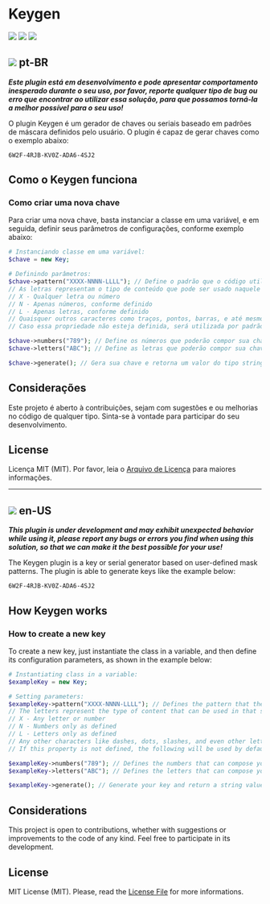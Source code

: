 # Keygen
<a target="_blank" href="https://packagist.org/packages/kaiopiola/keygen" ><img src="https://img.shields.io/packagist/dt/kaiopiola/keygen?color=%2300FFF" /></a>
<a target="_blank" href="https://packagist.org/packages/kaiopiola/keygen" ><img src="https://img.shields.io/packagist/v/kaiopiola/keygen?color=%23888888" /></a>
<a target="_blank" href="https://packagist.org/packages/kaiopiola/keygen" ><img src="https://img.shields.io/packagist/php-v/kaiopiola/keygen" /></a>

## <img src="https://raw.githubusercontent.com/yammadev/flag-icons/master/svg/BR.svg"> pt-BR
***Este plugin está em desenvolvimento e pode apresentar comportamento inesperado durante o seu uso, por favor, reporte qualquer tipo de bug ou erro que encontrar ao utilizar essa solução, para que possamos torná-la a melhor possível para o seu uso!***

O plugin Keygen é um gerador de chaves ou seriais baseado em padrões de máscara definidos pelo usuário.
O plugin é capaz de gerar chaves como o exemplo abaixo:

```6W2F-4RJB-KV0Z-ADA6-4SJ2```

## Como o Keygen funciona

### Como criar uma nova chave

Para criar uma nova chave, basta instanciar a classe em uma variável, e em seguida, definir seus parâmetros de configurações, conforme exemplo abaixo:

``` php
# Instanciando classe em uma variável:
$chave = new Key;

# Definindo parâmetros:
$chave->pattern("XXXX-NNNN-LLLL"); // Define o padrão que o código utilizará para definir sua nova chave. 
// As letras representam o tipo de conteúdo que pode ser usado naquele espaço, conforme a regra:
// X - Qualquer letra ou número
// N - Apenas números, conforme definido
// L - Apenas letras, conforme definido
// Quaisquer outros caracteres como traços, pontos, barras, e até mesmo outras letras e números, não serão substituídos.
// Caso essa propriedade não esteja definida, será utilizada por padrão a seguinte: XXXXX-XXXXX-XXXXX

$chave->numbers("789"); // Define os números que poderão compor sua chave, se não definido, irá utilizar por padrão "0123456789"
$chave->letters("ABC"); // Define as letras que poderão compor sua chave, se não definido, irá utilizar por padrão "ABCDEFGHIJKLMNOPQRSTUVWXYZ"

$chave->generate(); // Gera sua chave e retorna um valor do tipo string com o resultado
```

## Considerações

Este projeto é aberto à contribuições, sejam com sugestões e ou melhorias no código de qualquer tipo.
Sinta-se à vontade para participar do seu desenvolvimento.

## License
Licença MIT (MIT). Por favor, leia o [Arquivo de Licença](LICENSE) para maiores informações.

<hr>

## <img src="https://raw.githubusercontent.com/yammadev/flag-icons/master/svg/US.svg"> en-US
***This plugin is under development and may exhibit unexpected behavior while using it, please report any bugs or errors you find when using this solution, so that we can make it the best possible for your use!***

The Keygen plugin is a key or serial generator based on user-defined mask patterns.
The plugin is able to generate keys like the example below:

```6W2F-4RJB-KV0Z-ADA6-4SJ2```

## How Keygen works

### How to create a new key

To create a new key, just instantiate the class in a variable, and then define its configuration parameters, as shown in the example below:

``` php
# Instantiating class in a variable:
$exampleKey = new Key;

# Setting parameters:
$exampleKey->pattern("XXXX-NNNN-LLLL"); // Defines the pattern that the code will use to define its new key. 
// The letters represent the type of content that can be used in that space, as per the rule:
// X - Any letter or number
// N - Numbers only as defined
// L - Letters only as defined
// Any other characters like dashes, dots, slashes, and even other letters and numbers, will not be replaced.
// If this property is not defined, the following will be used by default: XXXXX-XXXXX-XXXXX

$exampleKey->numbers("789"); // Defines the numbers that can compose your key, if not defined, it will use by default "0123456789"
$exampleKey->letters("ABC"); // Defines the letters that can compose your key, if not defined, it will use by default "ABCDEFGHIJKLMNOPQRSTUVWXYZ"

$exampleKey->generate(); // Generate your key and return a string value with the result
```

## Considerations

This project is open to contributions, whether with suggestions or improvements to the code of any kind.
Feel free to participate in its development.

## License
MIT License (MIT). Please, read the [License File](LICENSE) for more informations.
